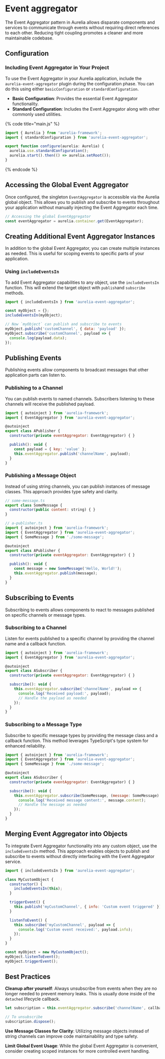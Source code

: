 # Event aggregator

The Event Aggregator pattern in Aurelia allows disparate components and services to communicate through events without requiring direct references to each other. Reducing tight coupling promotes a cleaner and more maintainable codebase.

## Configuration

### Including Event Aggregator in Your Project

To use the Event Aggregator in your Aurelia application, include the `aurelia-event-aggregator` plugin during the configuration phase. You can do this using either `basicConfiguration` or `standardConfiguration`.

* **Basic Configuration**: Provides the essential Event Aggregator functionality.
* **Standard Configuration**: Includes the Event Aggregator along with other commonly used utilities.

{% code title="main.js" %}
```javascript
import { Aurelia } from 'aurelia-framework';
import { standardConfiguration } from 'aurelia-event-aggregator';

export function configure(aurelia: Aurelia) {
  aurelia.use.standardConfiguration();
  aurelia.start().then(() => aurelia.setRoot());
}
```
{% endcode %}

## Accessing the Global Event Aggregator

Once configured, the singleton `EventAggregator` is accessible via the Aurelia global object. This allows you to publish and subscribe to events throughout your application without manually injecting the Event Aggregator each time.

```javascript
// Accessing the global EventAggregator
const eventAggregator = aurelia.container.get(EventAggregator);
```

## Creating Additional Event Aggregator Instances

In addition to the global Event Aggregator, you can create multiple instances as needed. This is useful for scoping events to specific parts of your application.

### Using `includeEventsIn`

To add Event Aggregator capabilities to any object, use the `includeEventsIn` function. This will extend the target object with `publish`and `subscribe` methods.

```javascript
import { includeEventsIn } from 'aurelia-event-aggregator';

const myObject = {};
includeEventsIn(myObject);

// Now `myObject` can publish and subscribe to events
myObject.publish('customChannel', { data: 'payload' });
myObject.subscribe('customChannel', payload => {
  console.log(payload.data);
});
```

## Publishing Events

Publishing events allow components to broadcast messages that other application parts can listen to.

### Publishing to a Channel

You can publish events to named channels. Subscribers listening to these channels will receive the published payload.

```javascript
import { autoinject } from 'aurelia-framework';
import { EventAggregator } from 'aurelia-event-aggregator';

@autoinject
export class APublisher {
  constructor(private eventAggregator: EventAggregator) { }

  publish(): void {
    const payload = { key: 'value' };
    this.eventAggregator.publish('channelName', payload);
  }
}
```

### Publishing a Message Object

Instead of using string channels, you can publish instances of message classes. This approach provides type safety and clarity.

```javascript
// some-message.ts
export class SomeMessage { 
  constructor(public content: string) { }
}

// a-publisher.ts
import { autoinject } from 'aurelia-framework';
import { EventAggregator } from 'aurelia-event-aggregator';
import { SomeMessage } from './some-message';

@autoinject
export class APublisher {
  constructor(private eventAggregator: EventAggregator) { }

  publish(): void {
    const message = new SomeMessage('Hello, World!');
    this.eventAggregator.publish(message);
  }
}
```

## Subscribing to Events

Subscribing to events allows components to react to messages published on specific channels or message types.

### Subscribing to a Channel

Listen for events published to a specific channel by providing the channel name and a callback function.

```javascript
import { autoinject } from 'aurelia-framework';
import { EventAggregator } from 'aurelia-event-aggregator';

@autoinject
export class ASubscriber {
  constructor(private eventAggregator: EventAggregator) { }

  subscribe(): void {
    this.eventAggregator.subscribe('channelName', payload => {
      console.log('Received payload:', payload);
      // Handle the payload as needed
    });
  }
}
```

### Subscribing to a Message Type

Subscribe to specific message types by providing the message class and a callback function. This method leverages TypeScript's type system for enhanced reliability.

```javascript
import { autoinject } from 'aurelia-framework';
import { EventAggregator } from 'aurelia-event-aggregator';
import { SomeMessage } from './some-message';

@autoinject
export class ASubscriber {
  constructor(private eventAggregator: EventAggregator) { }

  subscribe(): void {
    this.eventAggregator.subscribe(SomeMessage, (message: SomeMessage) => {
      console.log('Received message content:', message.content);
      // Handle the message as needed
    });
  }
}
```

## Merging Event Aggregator into Objects

To integrate Event Aggregator functionality into any custom object, use the `includeEventsIn` method. This approach enables objects to publish and subscribe to events without directly interfacing with the Event Aggregator service.

```javascript
import { includeEventsIn } from 'aurelia-event-aggregator';

class MyCustomObject {
  constructor() {
    includeEventsIn(this);
  }

  triggerEvent() {
    this.publish('myCustomChannel', { info: 'Custom event triggered' });
  }

  listenToEvent() {
    this.subscribe('myCustomChannel', payload => {
      console.log('Custom event received:', payload.info);
    });
  }
}

const myObject = new MyCustomObject();
myObject.listenToEvent();
myObject.triggerEvent();
```

## Best Practices

**Cleanup after yourself**: Always unsubscribe from events when they are no longer needed to prevent memory leaks. This is usually done inside of the `detached` lifecycle callback.

```javascript
let subscription = this.eventAggregator.subscribe('channelName', callback);

// To unsubscribe
subscription.dispose();
```

**Use Message Classes for Clarity**: Utilizing message objects instead of string channels can improve code maintainability and type safety.

**Limit Global Event Usage**: While the global Event Aggregator is convenient, consider creating scoped instances for more controlled event handling.
